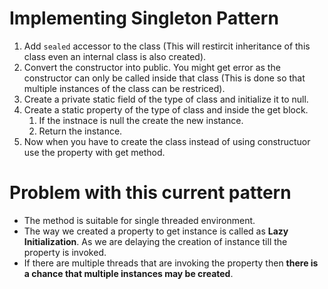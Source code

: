 # Implementing Singleton Pattern
1. Add `sealed` accessor to the class (This will restircit inheritance of this class even an internal class is also created).
2. Convert the constructor into public. You might get error as the constructor can only be called inside that class (This is done so that multiple instances of the class can be restriced).
3. Create a private static field of the type of class and initialize it to null.
4. Create a static property of the type of class and inside the get block.
    1. If the instnace is null the create the new instance.
    2. Return the instance.
5. Now when you have to create the class instead of using constructuor use the property with get method.

# Problem with this current pattern
- The method is suitable for single threaded environment.
- The way we created a property to get instance is called as **Lazy Initialization**. As we are delaying the creation of instance till the property is invoked.
- If there are multiple threads that are invoking the property then **there is a chance that multiple instances may be created**.